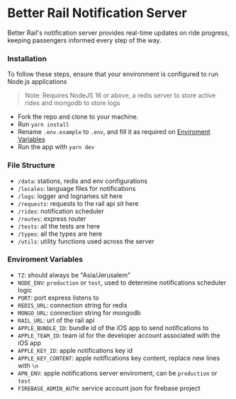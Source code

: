 # Better Rail Notification Server

Better Rail's notification server provides real-time updates on ride progress, keeping passengers informed every step of the way.

### Installation

To follow these steps, ensure that your environment is configured to run Node.js applications

> Note: Requires NodeJS 16 or above, a redis server to store active rides and mongodb to store logs

- Fork the repo and clone to your machine.
- Run `yarn install`
- Rename `.env.example` to `.env`, and fill it as required on [Enviroment Variables](#enviroment-variables)
- Run the app with `yarn dev`

### File Structure

- `/data`: stations, redis and env configurations
- `/locales`: language files for notifications
- `/logs`: logger and lognames sit here
- `/requests`: requests to the rail api sit here
- `/rides`: notification scheduler
- `/routes`: express router
- `/tests`: all the tests are here
- `/types`: all the types are here
- `/utils`: utility functions used across the server

### Enviroment Variables

- `TZ`: should always be "Asia/Jerusalem"
- `NODE_ENV`: `production` or `test`, used to determine notifications scheduler logic
- `PORT`: port express listens to
- `REDIS_URL`: connection string for redis
- `MONGO_URL`: connection string for mongodb
- `RAIL_URL`: url of the rail api
- `APPLE_BUNDLE_ID`: bundle id of the iOS app to send notifications to
- `APPLE_TEAM_ID`: team id for the developer account associated with the iOS app
- `APPLE_KEY_ID`: apple notifications key id
- `APPLE_KEY_CONTENT`: apple notifications key content, replace new lines with `\n`
- `APN_ENV`: apple notifications server enviroment, can be `production` or `test`
- `FIREBASE_ADMIN_AUTH`: service account json for firebase project
